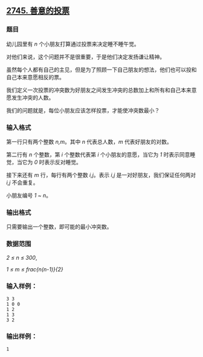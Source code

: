 ## [2745. 善意的投票](https://www.acwing.com/problem/content/2747/)

### 题目

幼儿园里有 *n* 个小朋友打算通过投票来决定睡不睡午觉。

对他们来说，这个问题并不是很重要，于是他们决定发扬谦让精神。

虽然每个人都有自己的主见，但是为了照顾一下自己朋友的想法，他们也可以投和自己本来意愿相反的票。

我们定义一次投票的冲突数为好朋友之间发生冲突的总数加上和所有和自己本来意愿发生冲突的人数。

我们的问题就是，每位小朋友应该怎样投票，才能使冲突数最小？

### 输入格式

第一行只有两个整数 *n,m*。其中 *n* 代表总人数，*m* 代表好朋友的对数。

第二行有 *n* 个整数，第 *i* 个整数代表第 *i* 个小朋友的意愿，当它为 *1* 时表示同意睡觉，当它为 *0* 时表示反对睡觉。

接下来还有 *m* 行，每行有两个整数 *i,j*。表示 *i,j* 是一对好朋友，我们保证任何两对 *i,j* 不会重复。

小朋友编号 *1 ~ n*。

### 输出格式

只需要输出一个整数，即可能的最小冲突数。

### 数据范围

*2 ≤ n ≤ 300*,

*1 ≤ m ≤ frac{n(n-1)}{2}*

### 输入样例：

```
3 3
1 0 0
1 2
1 3
3 2
```

### 输出样例：

```
1
```
